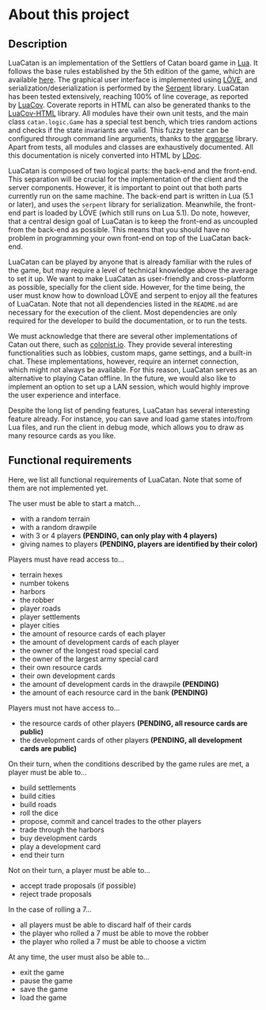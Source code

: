 # About this project

## Description

LuaCatan is an implementation of the Settlers of Catan board game in [Lua](https://www.lua.org/).
It follows the base rules established by the 5th edition of the game, which are available [here](https://www.catan.com/sites/default/files/2021-06/catan_base_rules_2020_200707.pdf).
The graphical user interface is implemented using [LÖVE](https://love2d.org/),
and serialization/deserialization is performed by the [Serpent](https://luarocks.org/modules/paulclinger/serpent) library.
LuaCatan has been tested extensively, reaching 100% of line coverage, as reported by [LuaCov](https://luarocks.org/modules/hisham/luacov).
Coverate reports in HTML can also be generated thanks to the [LuaCov-HTML](https://luarocks.org/modules/wesen1/luacov-html) library.
All modules have their own unit tests, and the main class `catan.logic.Game` has a special test bench, which tries random actions and checks if the state invariants are valid.
This fuzzy tester can be configured through command line arguments, thanks to the [argparse](https://luarocks.org/modules/argparse/argparse) library.
Apart from tests, all modules and classes are exhaustively documented.
All this documentation is nicely converted into HTML by [LDoc](https://luarocks.org/modules/lunarmodules/ldoc).

LuaCatan is composed of two logical parts: the back-end and the front-end.
This separation will be crucial for the implementation of the client and the server components.
However, it is important to point out that both parts currently run on the same machine.
The back-end part is written in Lua (5.1 or later), and uses the `serpent` library for serialization.
Meanwhile, the front-end part is loaded by LÖVE (which still runs on Lua 5.1).
Do note, however, that a central design goal of LuaCatan is to keep the front-end as uncoupled from the back-end as possible.
This means that you should have no problem in programming your own front-end on top of the LuaCatan back-end.

LuaCatan can be played by anyone that is already familiar with the rules of the game,
but may require a level of technical knowledge above the average to set it up.
We want to make LuaCatan as user-friendly and cross-platform as possible, specially for the client side.
However, for the time being, the user must know how to download LÖVE and serpent to enjoy all the features of LuaCatan.
Note that not all dependencies listed in the `README.md` are necessary for the execution of the client.
Most dependencies are only required for the developer to build the documentation, or to run the tests.

We must acknowledge that there are several other implementations of Catan out there, such as [colonist.io](https://colonist.io/).
They provide several interesting functionalities such as lobbies, custom maps, game settings, and a built-in chat.
These implementations, however, require an internet connection, which might not always be available.
For this reason, LuaCatan serves as an alternative to playing Catan offline.
In the future, we would also like to implement an option to set up a LAN session,
which would highly improve the user experience and interface.

Despite the long list of pending features, LuaCatan has several interesting feature already.
For instance, you can save and load game states into/from Lua files,
and run the client in debug mode, which allows you to draw as many resource cards as you like.

## Functional requirements

Here, we list all functional requirements of LuaCatan.
Note that some of them are not implemented yet.

The user must be able to start a match...

- with a random terrain
- with a random drawpile
- with 3 or 4 players **(PENDING, can only play with 4 players)**
- giving names to players **(PENDING, players are identified by their color)**

Players must have read access to...

- terrain hexes
- number tokens
- harbors
- the robber
- player roads
- player settlements
- player cities
- the amount of resource cards of each player
- the amount of development cards of each player
- the owner of the longest road special card
- the owner of the largest army special card
- their own resource cards
- their own development cards
- the amount of development cards in the drawpile **(PENDING)**
- the amount of each resource card in the bank **(PENDING)**

Players must not have access to...

- the resource cards of other players **(PENDING, all resource cards are public)**
- the development cards of other players **(PENDING, all development cards are public)**

On their turn, when the conditions described by the game rules are met, a player must be able to...

- build settlements
- build cities
- build roads
- roll the dice
- propose, commit and cancel trades to the other players
- trade through the harbors
- buy development cards
- play a development card
- end their turn

Not on their turn, a player must be able to...

- accept trade proposals (if possible)
- reject trade proposals

In the case of rolling a 7...

- all players must be able to discard half of their cards
- the player who rolled a 7 must be able to move the robber
- the player who rolled a 7 must be able to choose a victim

At any time, the user must also be able to...

- exit the game
- pause the game
- save the game
- load the game
